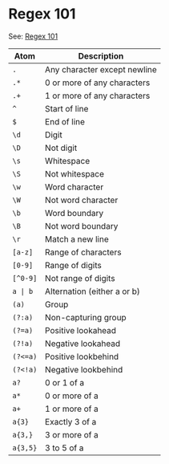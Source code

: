 # Regex 101

See: [Regex 101](https://regex101.com/)

| Atom     | Description                  |
| -------- | ---------------------------- |
| `.`      | Any character except newline |
| `.*`     | 0 or more of any characters  |
| `.+`     | 1 or more of any characters  |
| `^`      | Start of line                |
| `$`      | End of line                  |
| `\d`     | Digit                        |
| `\D`     | Not digit                    |
| `\s`     | Whitespace                   |
| `\S`     | Not whitespace               |
| `\w`     | Word character               |
| `\W`     | Not word character           |
| `\b`     | Word boundary                |
| `\B`     | Not word boundary            |
| `\r`     | Match a new line             |
| `[a-z]`  | Range of characters          |
| `[0-9]`  | Range of digits              |
| `[^0-9]` | Not range of digits          |
| `a \| b` | Alternation (either a or b)  |
| `(a)`    | Group                        |
| `(?:a)`  | Non-capturing group          |
| `(?=a)`  | Positive lookahead           |
| `(?!a)`  | Negative lookahead           |
| `(?<=a)` | Positive lookbehind          |
| `(?<!a)` | Negative lookbehind          |
| `a?`     | 0 or 1 of a                  |
| `a*`     | 0 or more of a               |
| `a+`     | 1 or more of a               |
| `a{3}`   | Exactly 3 of a               |
| `a{3,}`  | 3 or more of a               |
| `a{3,5}` | 3 to 5 of a                  |
